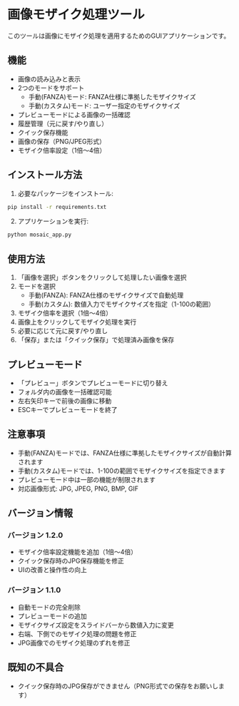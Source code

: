 # 画像モザイク処理ツール

このツールは画像にモザイク処理を適用するためのGUIアプリケーションです。

## 機能

- 画像の読み込みと表示
- 2つのモードをサポート
  - 手動(FANZA)モード: FANZA仕様に準拠したモザイクサイズ
  - 手動(カスタム)モード: ユーザー指定のモザイクサイズ
- プレビューモードによる画像の一括確認
- 履歴管理（元に戻す/やり直し）
- クイック保存機能
- 画像の保存（PNG/JPEG形式）
- モザイク倍率設定（1倍～4倍）

## インストール方法

1. 必要なパッケージをインストール:
```bash
pip install -r requirements.txt
```

2. アプリケーションを実行:
```bash
python mosaic_app.py
```

## 使用方法

1. 「画像を選択」ボタンをクリックして処理したい画像を選択
2. モードを選択
   - 手動(FANZA): FANZA仕様のモザイクサイズで自動処理
   - 手動(カスタム): 数値入力でモザイクサイズを指定（1-100の範囲）
3. モザイク倍率を選択（1倍～4倍）
4. 画像上をクリックしてモザイク処理を実行
5. 必要に応じて元に戻す/やり直し
6. 「保存」または「クイック保存」で処理済み画像を保存

## プレビューモード

- 「プレビュー」ボタンでプレビューモードに切り替え
- フォルダ内の画像を一括確認可能
- 左右矢印キーで前後の画像に移動
- ESCキーでプレビューモードを終了

## 注意事項

- 手動(FANZA)モードでは、FANZA仕様に準拠したモザイクサイズが自動計算されます
- 手動(カスタム)モードでは、1-100の範囲でモザイクサイズを指定できます
- プレビューモード中は一部の機能が制限されます
- 対応画像形式: JPG, JPEG, PNG, BMP, GIF

## バージョン情報

### バージョン 1.2.0
- モザイク倍率設定機能を追加（1倍～4倍）
- クイック保存時のJPG保存機能を修正
- UIの改善と操作性の向上

### バージョン 1.1.0
- 自動モードの完全削除
- プレビューモードの追加
- モザイクサイズ設定をスライドバーから数値入力に変更
- 右端、下側でのモザイク処理の問題を修正
- JPG画像でのモザイク処理のずれを修正

## 既知の不具合

- クイック保存時のJPG保存ができません（PNG形式での保存をお願いします） 